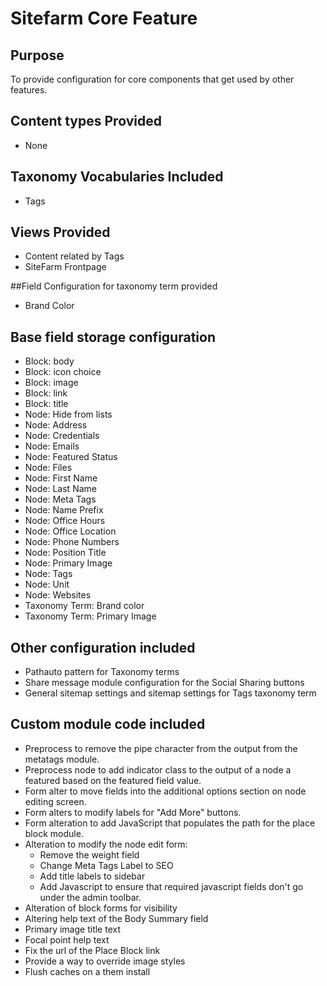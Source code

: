 # Sitefarm Core Feature

## Purpose
To provide configuration for core components that get used by other features.

## Content types Provided
* None

## Taxonomy Vocabularies Included
* Tags

## Views Provided
* Content related by Tags
* SiteFarm Frontpage

##Field Configuration for taxonomy term provided
* Brand Color

## Base field storage configuration
* Block: body
* Block: icon choice
* Block: image
* Block: link
* Block: title
* Node: Hide from lists
* Node: Address
* Node: Credentials
* Node: Emails
* Node: Featured Status
* Node: Files
* Node: First Name
* Node: Last Name
* Node: Meta Tags
* Node: Name Prefix
* Node: Office Hours
* Node: Office Location
* Node: Phone Numbers
* Node: Position Title
* Node: Primary Image
* Node: Tags
* Node: Unit
* Node: Websites
* Taxonomy Term: Brand color
* Taxonomy Term: Primary Image

## Other configuration included
* Pathauto pattern for Taxonomy terms
* Share message module configuration for the Social Sharing buttons
* General sitemap settings and sitemap settings for Tags taxonomy term

## Custom module code included
* Preprocess to remove the pipe character from the output from the metatags module.
* Preprocess node to add indicator class to the output of a node a featured based on the featured field value.
* Form alter to move fields into the additional options section on node editing screen. 
* Form alters to modify labels for "Add More" buttons.
* Form alteration to add JavaScript that populates the path for the place block module.
* Alteration to modify the node edit form:
    * Remove the weight field
    * Change Meta Tags Label to SEO
    * Add title labels to sidebar
    * Add Javascript to ensure that required javascript fields don't go under the admin toolbar.
* Alteration of block forms for visibility
* Altering help text of the Body Summary field
* Primary image title text
* Focal point help text
* Fix the url of the Place Block link
* Provide a way to override image styles
* Flush caches on a them install

